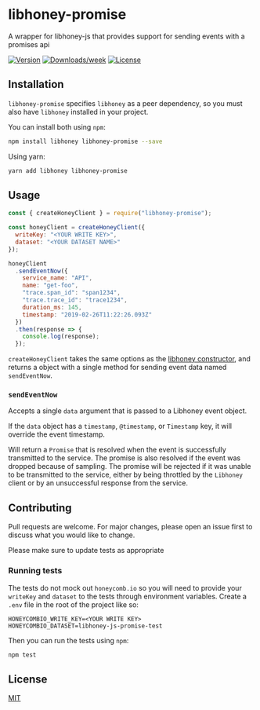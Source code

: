 # libhoney-promise

A wrapper for libhoney-js that provides support for sending events with a promises api

[![Version](https://img.shields.io/npm/v/libhoney-promise.svg)](https://npmjs.org/package/libhoney-promise)
[![Downloads/week](https://img.shields.io/npm/dw/libhoney-promise.svg)](https://npmjs.org/package/libhoney-promise)
[![License](https://img.shields.io/npm/l/libhoney-promise.svg)](https://github.com/ericallam/libhoney-promise/blob/master/package.json)

## Installation

`libhoney-promise` specifies `libhoney` as a peer dependency, so you must also have `libhoney` installed in your project.

You can install both using `npm`:

```bash
npm install libhoney libhoney-promise --save
```

Using yarn:

```bash
yarn add libhoney libhoney-promise
```

## Usage

```javascript
const { createHoneyClient } = require("libhoney-promise");

const honeyClient = createHoneyClient({
  writeKey: "<YOUR WRITE KEY>",
  dataset: "<YOUR DATASET NAME>"
});

honeyClient
  .sendEventNow({
    service_name: "API",
    name: "get-foo",
    "trace.span_id": "span1234",
    "trace.trace_id": "trace1234",
    duration_ms: 145,
    timestamp: "2019-02-26T11:22:26.093Z"
  })
  .then(response => {
    console.log(response);
  });
```

`createHoneyClient` takes the same options as the [libhoney constructor](https://github.com/honeycombio/libhoney-js/blob/master/src/libhoney.js#L94), and returns a object with a single method for sending event data named `sendEventNow`.

### `sendEventNow`

Accepts a single `data` argument that is passed to a Libhoney event object.

If the `data` object has a `timestamp`, `@timestamp`, or `Timestamp` key, it will override the event timestamp.

Will return a `Promise` that is resolved when the event is successfully transmitted to the service. The promise is also resolved if the event was dropped because of sampling. The promise will be rejected if it was unable to be transmitted to the service, either by being throttled by the `Libhoney` client or by an unsuccessful response from the service.

## Contributing

Pull requests are welcome. For major changes, please open an issue first to discuss what you would like to change.

Please make sure to update tests as appropriate

### Running tests

The tests do not mock out `honeycomb.io` so you will need to provide your `writeKey` and `dataset` to the tests through environment variables. Create a `.env` file in the root of the project like so:

```
HONEYCOMBIO_WRITE_KEY=<YOUR WRITE KEY>
HONEYCOMBIO_DATASET=libhoney-js-promise-test
```

Then you can run the tests using `npm`:

```bash
npm test
```

## License

[MIT](https://choosealicense.com/licenses/mit/)
